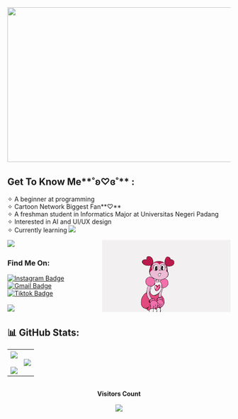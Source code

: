 <img src="https://github.com/setyacarinaa/setyacarinaa/blob/main/W(1).gif" width="800" height="350"/>

## Get To Know Me**˚ʚ♡ɞ˚**  :
✧   A beginner at programming<br>
✧   Cartoon Network Biggest Fan**♡**<br>
✧   A freshman student in Informatics Major at Universitas Negeri Padang<br>
✧   Interested in AI and UI/UX design<br>
✧   Currently learning <img src="https://img.shields.io/badge/C-magenta?style=for-the-badge&logo=c&logoColor=pink" /><br>

<img src="https://user-images.githubusercontent.com/73097560/115834477-dbab4500-a447-11eb-908a-139a6edaec5c.gif">
<img src="https://github.com/setyacarinaa/setyacarinaa/blob/main/spinel(1).gif" align="right" width="290">

### Find Me On: <br>
<div id="badges">
<a href="https://instagram.com/setyacarinaa" target="_blank">
  <img src="https://img.shields.io/badge/Instagram-purple?style=for-the-badge&logo=instagram&logoColor=white" alt="Instagram Badge" height="35" width="150"/>
</a> <br> 
<a href="mailto:carinasetya@gmail.com" target="_blank">
  <img src="https://img.shields.io/badge/gmail-deeppink?style=for-the-badge&logo=gmail&logoColor=white" alt="Gmail Badge"  height="35" width="150" />
</a> <br>
<a href="https://www.tiktok.com/@setyacarinaaa?_t=8hxSErcZwSw&_r=1" target="_blank">
  <img src="https://img.shields.io/badge/tiktok-magenta?style=for-the-badge&logo=Tiktok&logoColor=white" alt="Tiktok Badge" height="35" width="150" />
</a> <br> <br>

<img src="https://user-images.githubusercontent.com/73097560/115834477-dbab4500-a447-11eb-908a-139a6edaec5c.gif">
</a> 
</div>

## 📊 GitHub Stats:
<table align="center">
  <tr>
    <td><img width="500p" align="center" src="https://awesome-github-stats.azurewebsites.net/user-stats/setyacarinaa?cardType=github&theme=omni&hide_border=false&include_all_commits=false&count_private=true"><br><br><img align="center" src="https://github-readme-streak-stats.herokuapp.com/?user=setyacarinaa&theme=omni&hide_border=false"></td>
    <td><img width="500p" align="center" src="https://github-readme-stats.vercel.app/api/top-langs/?username=setyacarinaa&theme=omni&hide_border=false&include_all_commits=false&count_private=true&layout=compact"></td>
  </tr>
</table>

<br>
<div align="center">
 <b style = {font-weight: 3000}>Visitors Count</b>
<p align="center"><img align="center" src="https://profile-counter.glitch.me/{setyacarinaa}/count.svg" /></p> 
<br>
</div>

<!---
setyacarinaa/setyacarinaa is a ✨ special ✨ repository because its `README.md` (this file) appears on your GitHub profile.
You can click the Preview link to take a look at your changes.
--->
